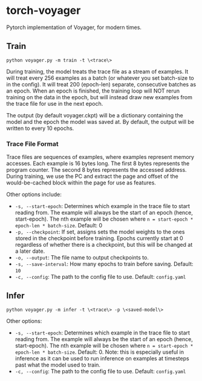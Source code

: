 # torch-voyager
Pytorch implementation of Voyager, for modern times.

## Train
```
python voyager.py -m train -t \<trace\>

```

During training, the model treats the trace file as a stream
of examples. It will treat every 256 examples as a batch 
(or whatever you set batch-size to in the config). It will 
treat 200 (epoch-len) separate, consecutive batches as an epoch.
When an epoch is finished, the training loop will NOT rerun training
on the data in the epoch, but will instead draw new examples from the 
trace file for use in the next epoch.

The output (by default voyager.ckpt) will be a dictionary containing
the model and the epoch the model was saved at. By default, 
the output will be written to every 10 epochs.

### Trace File Format
Trace files are sequences of examples, where examples represent
memory accesses. Each example is 16 bytes long. The first 8 bytes
represents the program counter. The second 8 bytes represents the
accessed address. During training, we use the PC and extract the
page and offset of the would-be-cached block within the page for
use as features.

Other options include:
- `-s, --start-epoch`: Determines which example in the trace file to
start reading from. The example will always be the start of an epoch
(hence, start-epoch). The nth example will be chosen where 
`n = start-epoch * epoch-len * batch-size`. Default: 0
- `-p, --checkpoint`: If set, assigns sets the model weights to the
ones stored in the checkpoint before training. Epochs currently 
start at 0 regardless of whether there is a checkpoint, but this
will be changed at a later date.
- `-o, --output`: The file name to output checkpoints to.
- `-s, --save-interval`: How many epochs to train before saving. Default: `10`
- `-c, --config`: The path to the config file to use. Default: `config.yaml`

## Infer
```
python voyager.py -m infer -t \<trace\> -p \<saved-model\>
```
Other options:
- `-s, --start-epoch`: Determines which example in the trace file to
start reading from. The example will always be the start of an epoch
(hence, start-epoch). The nth example will be chosen where 
`n = start-epoch * epoch-len * batch-size`. Default: 0. Note: this is
especially useful in inference as it can be used to run inference on
examples at timesteps past what the model used to train.
- `-c, --config`: The path to the config file to use. Default: `config.yaml`

